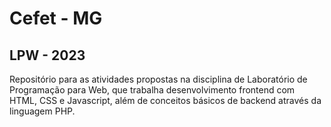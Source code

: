 # Cefet - MG
## LPW - 2023
Repositório para as atividades propostas na disciplina de Laboratório de Programação para Web, que trabalha desenvolvimento frontend com HTML, CSS e Javascript, além de conceitos básicos de backend através da linguagem PHP.

